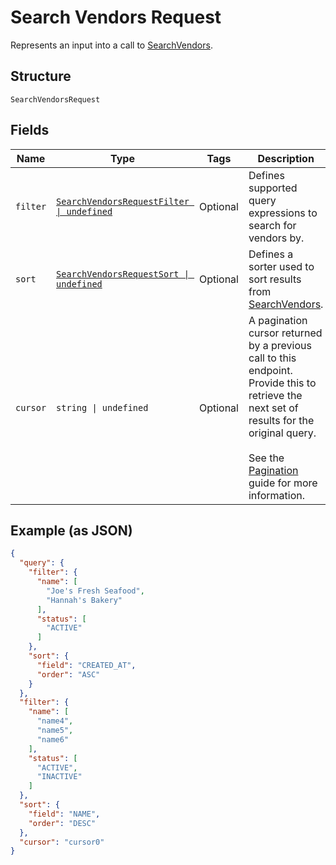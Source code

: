 
# Search Vendors Request

Represents an input into a call to [SearchVendors](../api/vendors.md#search-vendors).

## Structure

`SearchVendorsRequest`

## Fields

| Name | Type | Tags | Description |
|  --- | --- | --- | --- |
| `filter` | [`SearchVendorsRequestFilter \| undefined`](../models/search-vendors-request-filter.md) | Optional | Defines supported query expressions to search for vendors by. |
| `sort` | [`SearchVendorsRequestSort \| undefined`](../models/search-vendors-request-sort.md) | Optional | Defines a sorter used to sort results from [SearchVendors](../api/vendors.md#search-vendors). |
| `cursor` | `string \| undefined` | Optional | A pagination cursor returned by a previous call to this endpoint.<br/>Provide this to retrieve the next set of results for the original query.<br/><br/>See the [Pagination](https://developer.squareup.com/docs/working-with-apis/pagination) guide for more information. |

## Example (as JSON)

```json
{
  "query": {
    "filter": {
      "name": [
        "Joe's Fresh Seafood",
        "Hannah's Bakery"
      ],
      "status": [
        "ACTIVE"
      ]
    },
    "sort": {
      "field": "CREATED_AT",
      "order": "ASC"
    }
  },
  "filter": {
    "name": [
      "name4",
      "name5",
      "name6"
    ],
    "status": [
      "ACTIVE",
      "INACTIVE"
    ]
  },
  "sort": {
    "field": "NAME",
    "order": "DESC"
  },
  "cursor": "cursor0"
}
```

